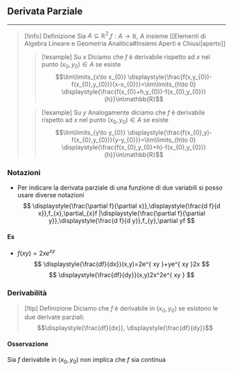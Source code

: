 ## Derivata Parziale
---
>[!info] Definizione
>Sia $A\subseteq\mathbb{R}^2$,$f:A\to\mathbb{R}$, $A$ insieme [[Elementi di Algebra Lineare e Geometria Analitica#Insiemi Aperti e Chiusi|aperto]]
>>[!example] Su $x$
>>Diciamo che $f$ è derivabile rispetto ad $x$ nel punto $(x_{0},y_{0})\in A$ se esiste
>>$$\lim\limits_{x\to x_{0}} \displaystyle{\frac{f(x,y_{0})-f(x_{0},y_{0})}{x-x_{0}}}=\lim\limits_{h\to 0} \displaystyle{\frac{f(x_{0}+h,y_{0})-f(x_{0},y_{0})}{h}}\in\mathbb{R}$$
>
>>[!example] Su $y$
>>Analogamente diciamo che $f$ è derivabile rispetto ad $x$ nel punto $(x_{0},y_{0})\in A$ se esiste
>>$$\lim\limits_{y\to y_{0}} \displaystyle{\frac{f(x_{0},y)-f(x_{0},y_{0})}{y-y_{0}}}=\lim\limits_{h\to 0} \displaystyle{\frac{f(x_{0},y_{0}+h)-f(x_{0},y_{0})}{h}}\in\mathbb{R}$$

### Notazioni
- Per indicare la derivata parziale di una funzione di due variabili si posso usare diverse notazioni
$$
\displaystyle{\frac{\partial f}{\partial x}},\displaystyle{\frac{d f}{d x}},f_{x},\partial_{x}f |\displaystyle{\frac{\partial f}{\partial y}},\displaystyle{\frac{d f}{d y}},f_{y},\partial yf
$$
#### Es
- $f(xy)=2xe^{xy}$
$$
\displaystyle{\frac{df}{dx}}(x,y)=2e^{ xy }+ye^{ xy }2x
$$
$$
\displaystyle{\frac{df}{dy}}(x,y)2x^2e^{ xy }
$$
### Derivabilità
>[!tip] Definizione
>Diciamo che $f$ è derivabile in $(x_{0},y_{0})$ se esistono le due derivate parziali:
>$$\displaystyle{\frac{df}{dx}}, \displaystyle{\frac{df}{dy}}$$

#### Osservazione
Sia $f$ derivabile in $(x_{0},y_{0})$ non implica che $f$ sia continua